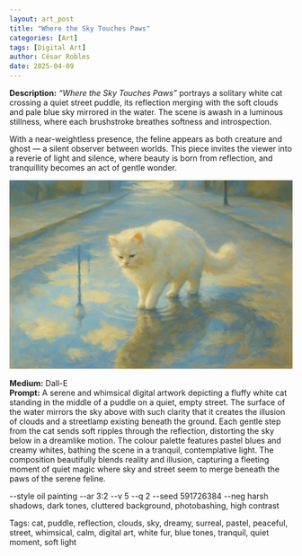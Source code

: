 ```yaml
---
layout: art_post
title: "Where the Sky Touches Paws"
categories: [Art]
tags: [Digital Art]
author: César Robles
date: 2025-04-09
---
```

**Description:** *“Where the Sky Touches Paws”* portrays a solitary white cat crossing a quiet street puddle, its reflection merging with the soft clouds and pale blue sky mirrored in the water. The scene is awash in a luminous stillness, where each brushstroke breathes softness and introspection.

With a near-weightless presence, the feline appears as both creature and ghost — a silent observer between worlds. This piece invites the viewer into a reverie of light and silence, where beauty is born from reflection, and tranquillity becomes an act of gentle wonder.

![Where the Sky Touches Paws](/imag/digital_art/where_the_sky_touches_paws.jpg)

**Medium:** Dall-E\
**Prompt:** A serene and whimsical digital artwork depicting a fluffy white cat standing in the middle of a puddle on a quiet, empty street. The surface of the water mirrors the sky above with such clarity that it creates the illusion of clouds and a streetlamp existing beneath the ground. Each gentle step from the cat sends soft ripples through the reflection, distorting the sky below in a dreamlike motion. The colour palette features pastel blues and creamy whites, bathing the scene in a tranquil, contemplative light. The composition beautifully blends reality and illusion, capturing a fleeting moment of quiet magic where sky and street seem to merge beneath the paws of the serene feline.

--style oil painting --ar 3:2 --v 5 --q 2 --seed 591726384 --neg harsh shadows, dark tones, cluttered background, photobashing, high contrast

Tags: cat, puddle, reflection, clouds, sky, dreamy, surreal, pastel, peaceful, street, whimsical, calm, digital art, white fur, blue tones, tranquil, quiet moment, soft light